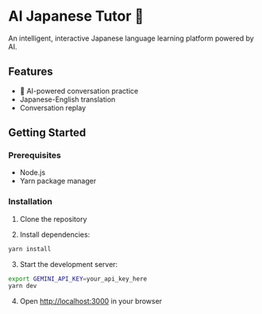 # AI Japanese Tutor 🎌

An intelligent, interactive Japanese language learning platform powered by AI.

## Features

- 🤖 AI-powered conversation practice
- Japanese-English translation
- Conversation replay

## Getting Started

### Prerequisites

- Node.js
- Yarn package manager

### Installation

1. Clone the repository

2. Install dependencies:
```bash
yarn install
```

3. Start the development server:
```bash
export GEMINI_API_KEY=your_api_key_here
yarn dev
```

4. Open [http://localhost:3000](http://localhost:3000) in your browser
